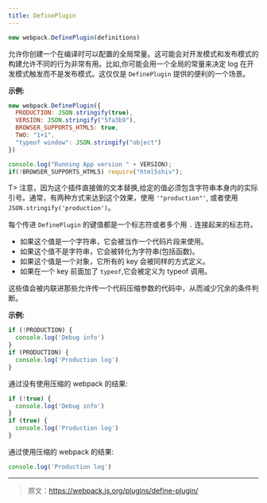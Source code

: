 ```yaml
---
title: DefinePlugin
---
```


``` javascript
new webpack.DefinePlugin(definitions)
```

允许你创建一个在编译时可以配置的全局常量。这可能会对开发模式和发布模式的构建允许不同的行为非常有用。比如,你可能会用一个全局的常量来决定 log 在开发模式触发而不是发布模式。这仅仅是 `DefinePlugin` 提供的便利的一个场景。
 

**示例:**

``` javascript
new webpack.DefinePlugin({
  PRODUCTION: JSON.stringify(true),
  VERSION: JSON.stringify("5fa3b9"),
  BROWSER_SUPPORTS_HTML5: true,
  TWO: "1+1",
  "typeof window": JSON.stringify("object")
})
```

``` javascript
console.log("Running App version " + VERSION);
if(!BROWSER_SUPPORTS_HTML5) require("html5shiv");
```

T> 注意，因为这个插件直接做的文本替换,给定的值必须包含字符串本身内的实际引号。通常，有两种方式来达到这个效果，使用 `'"production"'`, 或者使用 `JSON.stringify('production')`。

每个传进 `DefinePlugin` 的键值都是一个标志符或者多个用 `.` 连接起来的标志符。

* 如果这个值是一个字符串，它会被当作一个代码片段来使用。
* 如果这个值不是字符串，它会被转化为字符串(包括函数)。
* 如果这个值是一个对象，它所有的 key 会被同样的方式定义。
* 如果在一个 key 前面加了 `typeof`,它会被定义为 typeof 调用。

这些值会被内联进那些允许传一个代码压缩参数的代码中，从而减少冗余的条件判断。

**示例:**

``` javascript
if (!PRODUCTION) {
  console.log('Debug info')
}
if (PRODUCTION) {
  console.log('Production log')
}
`````
通过没有使用压缩的 webpack 的结果:

``` javascript
if (!true) {
  console.log('Debug info')
}
if (true) {
  console.log('Production log')
}
```

通过使用压缩的 webpack 的结果:

``` javascript
console.log('Production log')
```

***

> 原文：https://webpack.js.org/plugins/define-plugin/